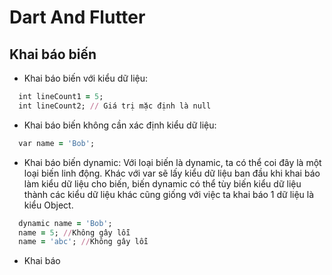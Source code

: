 # Dart And Flutter
## Khai báo biến
* Khai báo biến với kiểu dữ liệu:
```ruby
  int lineCount1 = 5;
  int lineCount2; // Giá trị mặc định là null
```
* Khai báo biến không cần xác định kiểu dữ liệu:
```ruby
  var name = 'Bob';
```
* Khai báo biến dynamic:
Với loại biến là dynamic, ta có thể coi đây là một loại biến linh động. Khác với var sẽ lấy kiểu dữ liệu ban đầu khi khai báo làm kiểu dữ liệu cho biến, biến dynamic có thể tùy biến kiểu dữ liệu thành các kiểu dữ liệu khác cũng giống với việc ta khai báo 1 dữ liệu là kiểu Object.
```ruby
  dynamic name = 'Bob';
  name = 5; //Không gây lỗi
  name = 'abc'; //Không gây lỗi
```
* Khai báo 
